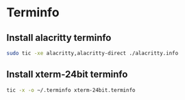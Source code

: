 # Terminfo

## Install alacritty terminfo
```sh
sudo tic -xe alacritty,alacritty-direct ./alacritty.info
```

## Install xterm-24bit terminfo
```sh
tic -x -o ~/.terminfo xterm-24bit.terminfo
```

